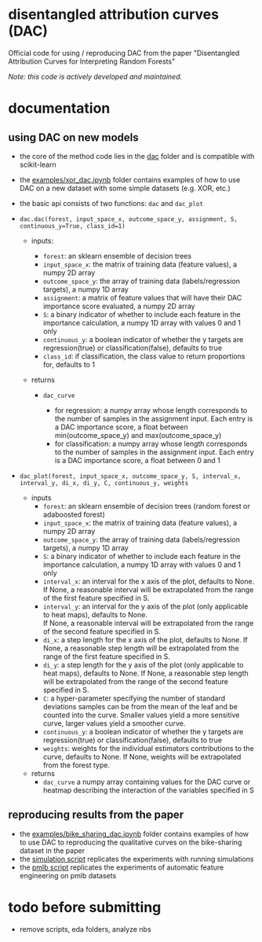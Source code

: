 # disentangled attribution curves (DAC)
Official code for using / reproducing DAC from the paper "Disentangled Attribution Curves for Interpreting Random Forests"

*Note: this code is actively developed and maintained.*


# documentation

## using DAC on new models
- the core of the method code lies in the [dac](dac) folder and is compatible with scikit-learn
- the [examples/xor_dac.ipynb](examples/simple_ex.py) folder contains examples of how to use DAC on a new dataset with some simple datasets (e.g. XOR, etc.)
- the basic api consists of two functions: `dac` and `dac_plot`
- ```dac.dac(forest, input_space_x, outcome_space_y, assignment, S, continuous_y=True, class_id=1)```
  
  - inputs:
  	
      - `forest`: an sklearn ensemble of decision trees
      - `input_space_x`: the matrix of training data (feature values), a numpy 2D array
      - `outcome_space_y`: the array of training data (labels/regression targets), a numpy 1D array
      - `assignment`: a matrix of feature values that will have their DAC importance score evaluated, a numpy 2D array
      - `S`: a binary indicator of whether to include each feature in the importance calculation, a numpy 1D array with values 0 and 1 only
      - `continuous_y`: a boolean indicator of whether the y targets are regression(true) or classification(false), defaults to true
      - `class_id`: if classification, the class value to return proportions for, defaults to 1
  - returns
  
    - `dac_curve`
  
      - for regression: a numpy array whose length corresponds to the number of samples in the assignment input.  Each entry is a DAC importance score, a
        float between min(outcome_space_y) and max(outcome_space_y)
      - for classification: a numpy array whose length corresponds to the number of samples in the assignment input.  Each entry is a DAC importance score, a
        float between 0 and 1
- ```dac_plot(forest, input_space_x, outcome_space_y, S, interval_x, interval_y, di_x, di_y, C, continuous_y, weights```
    - inputs
      - `forest`: an sklearn ensemble of decision trees (random forest or adaboosted forest)
      - `input_space_x`: the matrix of training data (feature values), a numpy 2D array
      - `outcome_space_y`: the array of training data (labels/regression targets), a numpy 1D array
      - `S`: a binary indicator of whether to include each feature in the importance calculation, a numpy 1D array with values 0 and 1 only
      - `interval_x`: an interval for the x axis of the plot, defaults to None.  If None, a reasonable interval will be extrapolated from the range
        of the first feature specified in S.
      - `interval_y`: an interval for the y axis of the plot (only applicable to heat maps), defaults to None.  
        If None, a reasonable interval will be extrapolated from the range of the second feature specified in S.
      - `di_x`: a step length for the x axis of the plot, defaults to None.  If None, a reasonable step length will be extrapolated from the range
        of the first feature specified in S.
      - `di_y`: a step length for the y axis of the plot (only applicable to heat maps), defaults to None.  If None, a reasonable step
        length will be extrapolated from the range of the second feature specified in S.
      - `C`: a hyper-parameter specifying the number of standard deviations samples can be from the mean of the leaf and be counted into the curve.  Smaller values
        yield a more sensitive curve, larger values yield a smoother curve.
      - `continuous_y`: a boolean indicator of whether the y targets are regression(true) or classification(false), defaults to true
      - `weights`: weights for the individual estimators contributions to the curve, defaults to None.  If None, weights will be extrapolated from the forest type.
    - returns
      - ```dac_curve``` a numpy array containing values for the DAC curve or heatmap describing the interaction of the variables specified in S

## reproducing results from the paper
- the [examples/bike_sharing_dac.ipynb](examples/bike_sharing_dac.ipynb) folder contains examples of how to use DAC to reproducing the qualitative curves on the bike-sharing dataset in the paper
- the [simulation script](experiments/simulation/run_sim_synthetic.py) replicates the experiments with running simulations
- the [pmlb script](experiments/pmlb/run_dac_feature_engineered.py) replicates the experiments of automatic feature engineering on pmlb datasets


# todo before submitting
- remove scripts, eda folders, analyze nbs